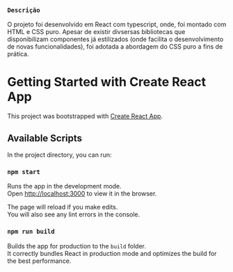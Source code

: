 ### `Descrição`

O projeto foi desenvolvido em React com typescript, onde, foi montado com HTML e CSS puro. Apesar de existir divsersas bibliotecas que disponibilizam componentes já estilizados (onde facilita o desenvolvimento de novas funcionalidades), foi adotada a abordagem do CSS puro a fins de prática.

# Getting Started with Create React App

This project was bootstrapped with [Create React App](https://github.com/facebook/create-react-app).

## Available Scripts

In the project directory, you can run:

### `npm start`

Runs the app in the development mode.\
Open [http://localhost:3000](http://localhost:3000) to view it in the browser.

The page will reload if you make edits.\
You will also see any lint errors in the console.

### `npm run build`

Builds the app for production to the `build` folder.\
It correctly bundles React in production mode and optimizes the build for the best performance.